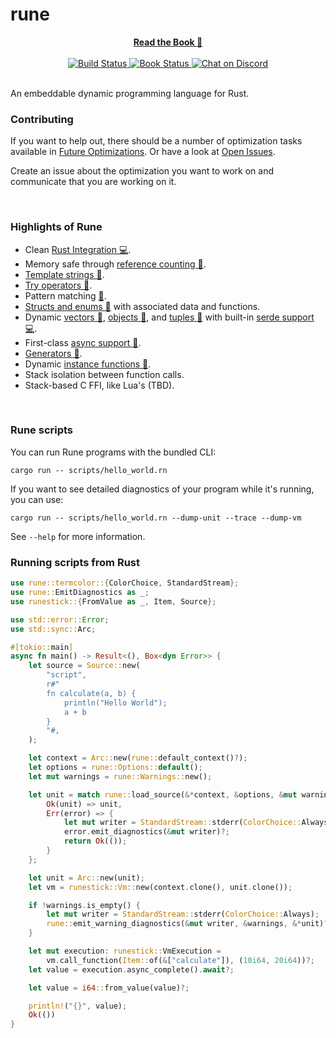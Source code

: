 # rune

<div align="center">
<a href="https://rune-rs.github.io/rune/">
    <b>Read the Book 📖</b>
</a>
</div>

<br>

<div align="center">
<a href="https://github.com/rune-rs/rune/actions">
    <img alt="Build Status" src="https://github.com/rune-rs/rune/workflows/Build/badge.svg">
</a>

<a href="https://github.com/rune-rs/rune/actions">
    <img alt="Book Status" src="https://github.com/rune-rs/rune/workflows/Book/badge.svg">
</a>

<a href="https://discord.gg/v5AeNkT">
    <img alt="Chat on Discord" src="https://img.shields.io/discord/558644981137670144.svg?logo=discord&style=flat-square">
</a>
</div>

<br>

An embeddable dynamic programming language for Rust.

### Contributing

If you want to help out, there should be a number of optimization tasks
available in [Future Optimizations][future-optimizations]. Or have a look at
[Open Issues].

Create an issue about the optimization you want to work on and communicate that
you are working on it.

<br>

### Highlights of Rune

* Clean [Rust Integration 💻][support-rust-integration].
* Memory safe through [reference counting 📖][support-reference-counted].
* [Template strings 📖][support-templates].
* [Try operators 📖][support-try].
* Pattern matching [📖][support-patterns].
* [Structs and enums 📖][support-structs] with associated data and functions.
* Dynamic [vectors 📖][support-dynamic-vectors], [objects 📖][support-anon-objects], and [tuples 📖][support-anon-tuples] with built-in [serde support 💻][support-serde].
* First-class [async support 📖][support-async].
* [Generators 📖][support-generators].
* Dynamic [instance functions 📖][support-instance-functions].
* Stack isolation between function calls.
* Stack-based C FFI, like Lua's (TBD).

<br>

### Rune scripts

You can run Rune programs with the bundled CLI:

```
cargo run -- scripts/hello_world.rn
```

If you want to see detailed diagnostics of your program while it's running,
you can use:

```
cargo run -- scripts/hello_world.rn --dump-unit --trace --dump-vm
```

See `--help` for more information.

### Running scripts from Rust

```rust
use rune::termcolor::{ColorChoice, StandardStream};
use rune::EmitDiagnostics as _;
use runestick::{FromValue as _, Item, Source};

use std::error::Error;
use std::sync::Arc;

#[tokio::main]
async fn main() -> Result<(), Box<dyn Error>> {
    let source = Source::new(
        "script",
        r#"
        fn calculate(a, b) {
            println("Hello World");
            a + b
        }
        "#,
    );

    let context = Arc::new(rune::default_context()?);
    let options = rune::Options::default();
    let mut warnings = rune::Warnings::new();

    let unit = match rune::load_source(&*context, &options, &mut warnings, source) {
        Ok(unit) => unit,
        Err(error) => {
            let mut writer = StandardStream::stderr(ColorChoice::Always);
            error.emit_diagnostics(&mut writer)?;
            return Ok(());
        }
    };

    let unit = Arc::new(unit);
    let vm = runestick::Vm::new(context.clone(), unit.clone());

    if !warnings.is_empty() {
        let mut writer = StandardStream::stderr(ColorChoice::Always);
        rune::emit_warning_diagnostics(&mut writer, &warnings, &*unit)?;
    }

    let mut execution: runestick::VmExecution =
        vm.call_function(Item::of(&["calculate"]), (10i64, 20i64))?;
    let value = execution.async_complete().await?;

    let value = i64::from_value(value)?;

    println!("{}", value);
    Ok(())
}
```

[future-optimizations]: https://github.com/rune-rs/rune/blob/master/FUTURE_OPTIMIZATIONS.md
[Open Issues]: https://github.com/rune-rs/rune/issues
[support-rust-integration]: https://github.com/rune-rs/rune/tree/master/crates/rune-modules
[support-reference-counted]: https://rune-rs.github.io/rune/variables.html
[support-templates]: https://rune-rs.github.io/rune/template_strings.html
[support-try]: https://rune-rs.github.io/rune/try_operator.html
[support-patterns]: https://rune-rs.github.io/rune/pattern_matching.html
[support-structs]: https://rune-rs.github.io/rune/structs.html
[support-async]: https://rune-rs.github.io/rune/async.html
[support-generators]: https://rune-rs.github.io/rune/generators.html
[support-instance-functions]: https://rune-rs.github.io/rune/instance_functions.html
[support-dynamic-vectors]: https://rune-rs.github.io/rune/vectors.html
[support-anon-objects]: https://rune-rs.github.io/rune/objects.html
[support-anon-tuples]: https://rune-rs.github.io/rune/tuples.html
[support-serde]: https://github.com/rune-rs/rune/blob/master/crates/rune-modules/src/json.rs
